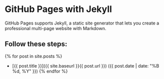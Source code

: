 # GitHub Pages with Jekyll

GitHub Pages supports Jekyll, a static site generator that lets you create a professional multi-page website with Markdown.

## Follow these steps:

 {% for post in site.posts %}
 - [{{ post.title }}]({{ site.baseurl }}{{ post.url }}) ({{ post.date | date: "%B %d, %Y" }})
 {% endfor %}
